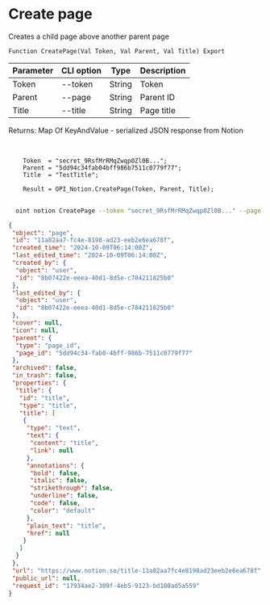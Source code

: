 ﻿---
sidebar_position: 1
---

# Create page
 Creates a child page above another parent page



`Function CreatePage(Val Token, Val Parent, Val Title) Export`

  | Parameter | CLI option | Type | Description |
  |-|-|-|-|
  | Token | --token | String | Token |
  | Parent | --page | String | Parent ID |
  | Title | --title | String | Page title |

  
  Returns:  Map Of KeyAndValue - serialized JSON response from Notion

<br/>




```bsl title="Code example"
    Token  = "secret_9RsfMrRMqZwqp0Zl0B...";
    Parent = "5dd94c34fab04bff986b7511c0779f77";
    Title  = "TestTitle";

    Result = OPI_Notion.CreatePage(Token, Parent, Title);
```



```sh title="CLI command example"
    
  oint notion CreatePage --token "secret_9RsfMrRMqZwqp0Zl0B..." --page "5dd94c34fab04bff9..." --title "Created by 1C"

```

```json title="Result"
{
 "object": "page",
 "id": "11a82aa7-fc4e-8198-ad23-eeb2e6ea678f",
 "created_time": "2024-10-09T06:14:00Z",
 "last_edited_time": "2024-10-09T06:14:00Z",
 "created_by": {
  "object": "user",
  "id": "8b07422e-eeea-40d1-8d5e-c784211825b0"
 },
 "last_edited_by": {
  "object": "user",
  "id": "8b07422e-eeea-40d1-8d5e-c784211825b0"
 },
 "cover": null,
 "icon": null,
 "parent": {
  "type": "page_id",
  "page_id": "5dd94c34-fab0-4bff-986b-7511c0779f77"
 },
 "archived": false,
 "in_trash": false,
 "properties": {
  "title": {
   "id": "title",
   "type": "title",
   "title": [
    {
     "type": "text",
     "text": {
      "content": "title",
      "link": null
     },
     "annotations": {
      "bold": false,
      "italic": false,
      "strikethrough": false,
      "underline": false,
      "code": false,
      "color": "default"
     },
     "plain_text": "title",
     "href": null
    }
   ]
  }
 },
 "url": "https://www.notion.so/title-11a82aa7fc4e8198ad23eeb2e6ea678f",
 "public_url": null,
 "request_id": "17934ae2-309f-4eb5-9123-bd100ad5a559"
}
```
